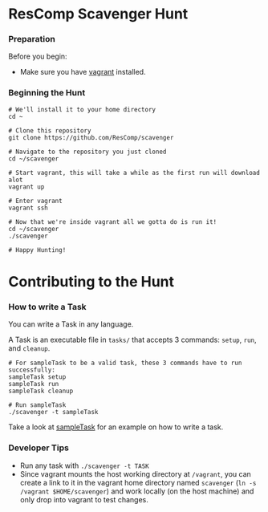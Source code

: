 # ResComp Scavenger Hunt

### Preparation

Before you begin:
* Make sure you have [vagrant](https://www.vagrantup.com/) installed.

### Beginning the Hunt
```
# We'll install it to your home directory
cd ~

# Clone this repository
git clone https://github.com/ResComp/scavenger

# Navigate to the repository you just cloned
cd ~/scavenger

# Start vagrant, this will take a while as the first run will download alot
vagrant up

# Enter vagrant
vagrant ssh

# Now that we're inside vagrant all we gotta do is run it!
cd ~/scavenger
./scavenger

# Happy Hunting!
```

# Contributing to the Hunt

### How to write a Task

You can write a Task in any language.

A Task is an executable file in `tasks/` that accepts 3 commands:
`setup`, `run`, and `cleanup`.

```
# For sampleTask to be a valid task, these 3 commands have to run successfully:
sampleTask setup
sampleTask run 
sampleTask cleanup

# Run sampleTask
./scavenger -t sampleTask
```

Take a look at [sampleTask](tasks/sampleTask) for an example on how
to write a task.

### Developer Tips

* Run any task with `./scavenger -t TASK`
* Since vagrant mounts the host working directory at `/vagrant`, you can create
a link to it in the vagrant home directory named `scavenger` (`ln -s /vagrant
$HOME/scavenger`) and work locally (on the host machine) and only drop into
vagrant to test changes.
